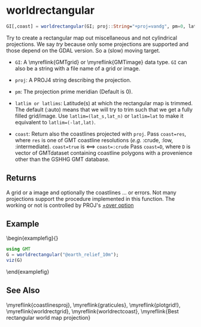 # worldrectangular

```julia
GI[,coast] = worldrectangular(GI; proj::String="+proj=vandg", pm=0, latlim=:auto, coast=false)
```

Try to create a rectangular map out miscellaneous and not cylindrical projections. We say *try* because
only some projections are supported and those depend on the GDAL version. So a (slow) moving target.

- `GI`: A \myreflink{GMTgrid} or \myreflink{GMTimage} data type. `GI` can also be a string with a file name of a grid or image.

- `proj`: A PROJ4 string describing the projection.

- `pm`: The projection prime meridian (Default is 0).

- `latlim or latlims`: Latitude(s) at which the rectangular map is trimmed. The default (:auto) means
   that we will try to trim such that we get a fully filled grid/image. Use `latlim=(lat_s,lat_n)` or
   `latlim=lat` to make it equivalent to `latlim=(-lat,lat)`.

- `coast`: Return also the coastlines projected with `proj`. Pass `coast=res`, where `res` is one of
   GMT coastline resolutions (*e.g.* :crude, :low, :intermediate). `coast=true` is <==> `coast=:crude`
   Pass `coast=D`, where `D` is vector of GMTdataset containing coastline polygons with a provenience
   other than the GSHHG GMT database.

Returns
-------

A grid or a image and optionally the coastlines ... or errors. Not many projections support the procedure
implemented in this function.
The working or not is controlled by PROJ's [+over option](https://proj.org/usage/projections.html#longitude-wrapping)


Example
-------

\begin{examplefig}{}
```julia
using GMT
G = worldrectangular("@earth_relief_10m");
viz(G)
```
\end{examplefig}

See Also
--------

\myreflink{coastlinesproj}, \myreflink{graticules}, \myreflink{plotgrid!}, \myreflink{worldrectgrid}, \myreflink{worldrectcoast},
\myreflink{Best rectangular world map projection}